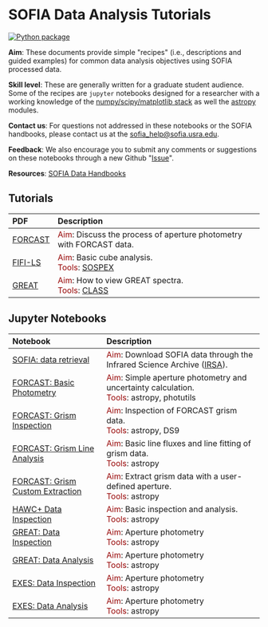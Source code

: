 # SOFIA Data Analysis Tutorials

[repo]:s-goldman

[![Python package](https://github.com/SOFIAObservatory/Recipes/actions/workflows/testing.yml/badge.svg)](https://github.com/SOFIAObservatory/Recipes/actions/workflows/testing.yml)

**Aim**: These documents provide simple "recipes" (i.e., descriptions and guided examples) for common data analysis objectives using SOFIA processed data.

**Skill level**: These are generally written for a graduate student audience. Some of the recipes are `jupyter` notebooks designed for a researcher with a working knowledge of the [numpy/scipy/matplotlib stack](https://scipy.org/install.html) as well the [astropy](http://docs.astropy.org/en/stable/) modules.

**Contact us**: For questions not addressed in these notebooks or the SOFIA handbooks, please contact us at the
[sofia_help@sofia.usra.edu](mailto:sofia_help@sofia.usra.edu).

**Feedback**: We also encourage you to submit any comments or suggestions on these notebooks through a new Github "[Issue](https://github.com/SOFIAObservatory/Recipes/issues/new/choose)".

**Resources**: [SOFIA Data Handbooks](https://www.sofia.usra.edu/science/proposing-and-observing/data-products/data-resources)


## Tutorials

| PDF | Description |
| :--- | :---  |
| [FORCAST][forcast] | <span style="color:#970505;">Aim</span>: Discuss the process of aperture photometry with FORCAST data. <br /> |
| [FIFI-LS][fifi-ls] | <span style="color:#970505;">Aim</span>: Basic cube analysis. <br /> <span style="color:#970505;">Tools</span>: [SOSPEX][sospex] <br /> |
| [GREAT][great] | <span style="color:#970505;">Aim</span>: How to view GREAT spectra. <br /> <span style="color:#970505;">Tools</span>: [CLASS][sospex] <br /> |



## Jupyter Notebooks

| Notebook | Description |
| :--- | :---  |
| [SOFIA: data retrieval][isra_nb] | <span style="color:#970505;">Aim</span>: Download SOFIA data through the Infrared Science Archive ([IRSA][isra]).<br /> |
| [FORCAST: Basic Photometry][forcast_photometry_nb] |  <span style="color:#970505;">Aim</span>: Simple aperture photometry and uncertainty calculation. <br /> <span style="color:#970505;">Tools</span>: astropy, photutils |
| [FORCAST: Grism Inspection][forcast_1_nb] |  <span style="color:#970505;">Aim</span>: Inspection of FORCAST grism data. <br /> <span style="color:#970505;">Tools</span>: astropy, DS9 |
| [FORCAST: Grism Line Analysis][forcast_2_nb] |  <span style="color:#970505;">Aim</span>: Basic line fluxes and line fitting of grism data. <br /> <span style="color:#970505;">Tools</span>: astropy |
| [FORCAST: Grism Custom Extraction][forcast_3_nb] |  <span style="color:#970505;">Aim</span>: Extract grism data with a user-defined aperture. <br /> <span style="color:#970505;">Tools</span>: astropy |
| [HAWC+ Data Inspection][hawc_nb] |  <span style="color:#970505;">Aim</span>: Basic inspection and analysis. <br /> <span style="color:#970505;">Tools</span>: astropy |
| [GREAT: Data Inspection][under_development] |  <span style="color:#970505;">Aim</span>: Aperture photometry <br /> <span style="color:#970505;">Tools</span>: astropy |
| [GREAT: Data Analysis][under_development] |  <span style="color:#970505;">Aim</span>: Aperture photometry <br />  <span style="color:#970505;">Tools</span>: astropy |
| [EXES: Data Inspection][under_development] |  <span style="color:#970505;">Aim</span>: Aperture photometry <br /> <span style="color:#970505;">Tools</span>: astropy |
| [EXES: Data Analysis][under_development] |  <span style="color:#970505;">Aim</span>: Aperture photometry <br /> <span style="color:#970505;">Tools</span>: astropy |


<!--  <span style="color:#970505;">Data</span>: 30 Doradus  -->
[forcast]:https://github.com/s-goldman/Recipes/blob/main/FORCAST_Photometry.pdf
[fifi-ls]:https://github.com/s-goldman/Recipes/blob/main/FIFI-LS_CubeAnalysis.pdf
[great]:https://github.com/s-goldman/Recipes/blob/main/GREAT_CLASSPrimer.pdf
[isra_nb]:https://github.com/s-goldman/Recipes/blob/main/SOFIA/SOFIA_data_retrieval.ipynb
[forcast_photometry_nb]:https://github.com/s-goldman/Recipes/blob/main/FORCAST/FORCAST-basic_photometry.ipynb
[forcast_1_nb]:https://github.com/s-goldman/Recipes/blob/main/FORCAST/FORCAST-Grism_Inspection-1.ipynb
[forcast_2_nb]:https://github.com/s-goldman/Recipes/blob/main/FORCAST/FORCAST-Grism_LineAnalysis-2.ipynb
[forcast_3_nb]:https://github.com/s-goldman/Recipes/blob/main/FORCAST/FORCAST-Grism_CustomExtraction-3.ipynb
[hawc_nb]:https://github.com/s-goldman/Recipes/blob/main/HAWC/HAWC_30_Dor.ipynb
[sospex]:https://github.com/darioflute/sospex
[class]:https://www.iram.fr/IRAMFR/GILDAS/
[isra]:https://irsa.ipac.caltech.edu/Missions/sofia.html
[under_development]:https://github.com/s-goldman/Recipes
